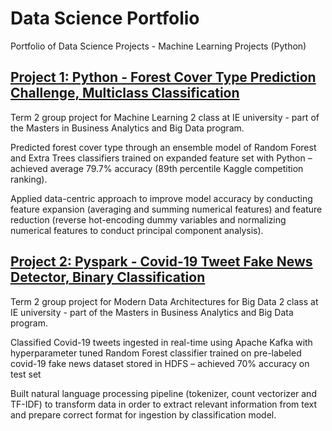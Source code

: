 # Data Science Portfolio

Portfolio of Data Science Projects - Machine Learning Projects (Python)

## [Project 1: Python - Forest Cover Type Prediction Challenge, Multiclass Classification](https://github.com/AlexHumpert/Forest_Cover_Type_Prediction_Competition)

Term 2 group project for Machine Learning 2 class at IE university - part of the Masters in Business Analytics and Big Data program.

Predicted forest cover type through an ensemble model of Random Forest and Extra Trees classifiers trained on expanded feature set with Python – achieved average 79.7% accuracy (89th percentile Kaggle competition ranking).

Applied data-centric approach to improve model accuracy by conducting feature expansion (averaging and summing numerical features) and feature reduction (reverse hot-encoding dummy variables and normalizing numerical features to conduct principal component analysis).

## [Project 2: Pyspark - Covid-19 Tweet Fake News Detector, Binary Classification](https://github.com/AlexHumpert/Covid_19_Tweet_Fake_News_Detection)

Term 2 group project for Modern Data Architectures for Big Data 2 class at IE university - part of the Masters in Business Analytics and Big Data program.

Classified Covid-19 tweets ingested in real-time using Apache Kafka with hyperparameter tuned Random Forest classifier trained on pre-labeled covid-19 fake news dataset stored in HDFS – achieved 70% accuracy on test set

Built natural language processing pipeline (tokenizer, count vectorizer and TF-IDF) to transform data in order to extract relevant information from text and prepare correct format for ingestion by classification model.
